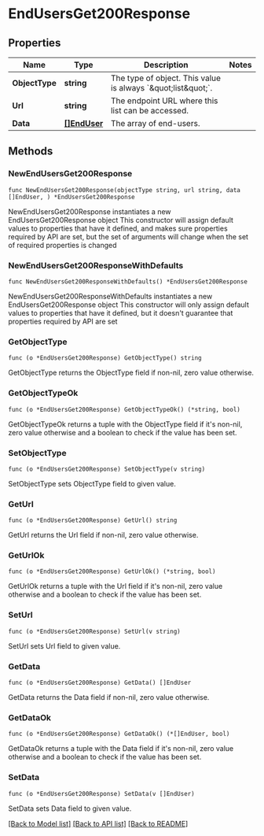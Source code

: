 # EndUsersGet200Response

## Properties

Name | Type | Description | Notes
------------ | ------------- | ------------- | -------------
**ObjectType** | **string** | The type of object. This value is always &#x60;\&quot;list\&quot;&#x60;. | 
**Url** | **string** | The endpoint URL where this list can be accessed. | 
**Data** | [**[]EndUser**](EndUser.md) | The array of end-users. | 

## Methods

### NewEndUsersGet200Response

`func NewEndUsersGet200Response(objectType string, url string, data []EndUser, ) *EndUsersGet200Response`

NewEndUsersGet200Response instantiates a new EndUsersGet200Response object
This constructor will assign default values to properties that have it defined,
and makes sure properties required by API are set, but the set of arguments
will change when the set of required properties is changed

### NewEndUsersGet200ResponseWithDefaults

`func NewEndUsersGet200ResponseWithDefaults() *EndUsersGet200Response`

NewEndUsersGet200ResponseWithDefaults instantiates a new EndUsersGet200Response object
This constructor will only assign default values to properties that have it defined,
but it doesn't guarantee that properties required by API are set

### GetObjectType

`func (o *EndUsersGet200Response) GetObjectType() string`

GetObjectType returns the ObjectType field if non-nil, zero value otherwise.

### GetObjectTypeOk

`func (o *EndUsersGet200Response) GetObjectTypeOk() (*string, bool)`

GetObjectTypeOk returns a tuple with the ObjectType field if it's non-nil, zero value otherwise
and a boolean to check if the value has been set.

### SetObjectType

`func (o *EndUsersGet200Response) SetObjectType(v string)`

SetObjectType sets ObjectType field to given value.


### GetUrl

`func (o *EndUsersGet200Response) GetUrl() string`

GetUrl returns the Url field if non-nil, zero value otherwise.

### GetUrlOk

`func (o *EndUsersGet200Response) GetUrlOk() (*string, bool)`

GetUrlOk returns a tuple with the Url field if it's non-nil, zero value otherwise
and a boolean to check if the value has been set.

### SetUrl

`func (o *EndUsersGet200Response) SetUrl(v string)`

SetUrl sets Url field to given value.


### GetData

`func (o *EndUsersGet200Response) GetData() []EndUser`

GetData returns the Data field if non-nil, zero value otherwise.

### GetDataOk

`func (o *EndUsersGet200Response) GetDataOk() (*[]EndUser, bool)`

GetDataOk returns a tuple with the Data field if it's non-nil, zero value otherwise
and a boolean to check if the value has been set.

### SetData

`func (o *EndUsersGet200Response) SetData(v []EndUser)`

SetData sets Data field to given value.



[[Back to Model list]](../README.md#documentation-for-models) [[Back to API list]](../README.md#documentation-for-api-endpoints) [[Back to README]](../README.md)


